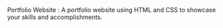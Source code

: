 Portfolio Website :
A portfolio website using HTML and CSS to showcase your skills and accomplishments.
